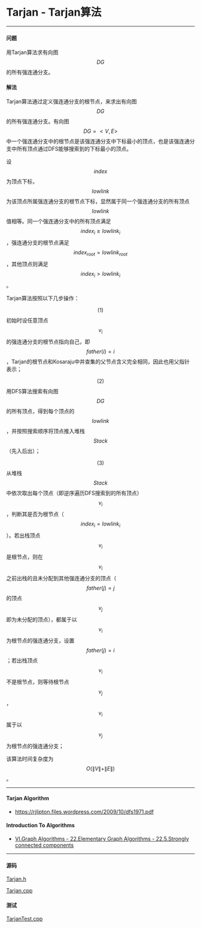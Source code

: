 <script type="text/javascript" src="https://cdnjs.cloudflare.com/ajax/libs/mathjax/2.7.1/MathJax.js?config=TeX-AMS-MML_HTMLorMML"></script>

# Tarjan - Tarjan算法

--------

#### 问题

用Tarjan算法求有向图$$ DG $$的所有强连通分支。

#### 解法

Tarjan算法通过定义强连通分支的根节点，来求出有向图$$ DG $$的所有强连通分支。有向图$$ DG = <V,E> $$中一个强连通分支中的根节点是该强连通分支中下标最小的顶点，也是该强连通分支中所有顶点通过DFS能够搜索到的下标最小的顶点。

设$$ index $$为顶点下标，$$ lowlink $$为该顶点所属强连通分支的根节点下标，显然属于同一个强连通分支的所有顶点$$ lowlink $$值相等。同一个强连通分支中的所有顶点满足$$ index_i \geq lowlink_i $$，强连通分支的根节点满足$$ index_{root} = lowlink_{root} $$，其他顶点则满足$$ index_i \gt lowlink_i $$。

Tarjan算法按照以下几步操作：

$$ (1) $$ 初始时设任意顶点$$ v_i $$的强连通分支的根节点指向自己，即$$ father(i) = i $$，Tarjan的根节点和Kosaraju中并查集的父节点含义完全相同，因此也用父指针表示；

$$ (2) $$ 用DFS算法搜索有向图$$ DG $$的所有顶点，得到每个顶点的$$ lowlink $$，并按照搜索顺序将顶点推入堆栈$$ Stack $$（先入后出）；

$$ (3) $$ 从堆栈$$ Stack $$中依次取出每个顶点（即逆序遍历DFS搜索到的所有顶点）$$ v_i $$，判断其是否为根节点（$$ index_i = lowlink_i $$）。若出栈顶点$$ v_i $$是根节点，则在$$ v_i $$之前出栈的且未分配到其他强连通分支的顶点（$$ father(j) = j $$的顶点$$ v_j $$即为未分配的顶点），都属于以$$ v_i $$为根节点的强连通分支，设置$$ father(j) = i $$；若出栈顶点$$ v_i $$不是根节点，则等待根节点$$ v_j $$，$$ v_i $$属于以$$ v_j $$为根节点的强连通分支；

该算法时间复杂度为$$ O(\| V \| + \| E \|) $$。

--------

#### Tarjan Algorithm

* https://rjlipton.files.wordpress.com/2009/10/dfs1971.pdf

#### Introduction To Algorithms

* [VI.Graph Algorithms - 22.Elementary Graph Algorithms - 22.5.Strongly connected components](https://www.google.com/search?q=Introduction+to+Algorithms+3rd+Edition+pdf)

--------

#### 源码

[Tarjan.h](https://github.com/linrongbin16/Way-to-Algorithm/blob/master/src/GraphTheory/StronglyConnectedComponents/Tarjan.h)

[Tarjan.cpp](https://github.com/linrongbin16/Way-to-Algorithm/blob/master/src/GraphTheory/StronglyConnectedComponents/Tarjan.cpp)

#### 测试

[TarjanTest.cpp](https://github.com/linrongbin16/Way-to-Algorithm/blob/master/src/GraphTheory/StronglyConnectedComponents/TarjanTest.cpp)
